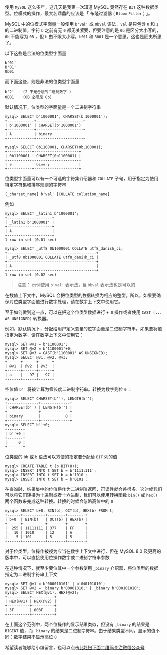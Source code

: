 使用 `MySQL` 这么多年，这几天是我第一次知道 MySQL 竟然存在 `BIT` 这种数据类型。位模式的操作，最大名鼎鼎的应该是 「 布隆过滤器 ( `Bloom` `Filter` ) 」。

MySQL 中的位模式字面量一般使用 `b'val'` 或 `0bval` 语法，`val` 是只包含 `0` 和 `1` 的二进制值，字符 `b` 之前有无 `0` 都无关紧要，但要注意的是 `0b` 是区分大小写的，`0b` 不能写为 `0B` ，但 `b` 由不限大小写。`b001` 和 `B001` 是一个意思。这也是匪夷所思了。

以下这些是合法的位类型字面量

```
b'01'
B'01'
0b01
```

而下面这些，则是非法的位类型字面量

```
b'2'    (2 不是合法的二进制数字 )
0B01    (0B 必须是 0b)
```

默认情况下，位类型的字面量是一个二进制字符串

```
mysql> SELECT b'1000001', CHARSET(b'1000001');
+------------+---------------------+
| b'1000001' | CHARSET(b'1000001') |
+------------+---------------------+
| A          | binary              |
+------------+---------------------+

mysql> SELECT 0b1100001, CHARSET(0b1100001);
+-----------+--------------------+
| 0b1100001 | CHARSET(0b1100001) |
+-----------+--------------------+
| a         | binary             |
+-----------+--------------------+
```

位类型字面量可以有一个可选的字符集介绍器和 `COLLATE` 子句，用于指定为使用特定字符集和排序规则的字符串

```
[_charset_name] b'val' [COLLATE collation_name]
```

例如

```
mysql> SELECT _latin1 b'1000001';
+--------------------+
| _latin1 b'1000001' |
+--------------------+
| A                  |
+--------------------+
1 row in set (0.01 sec)

mysql> SELECT _utf8 0b1000001 COLLATE utf8_danish_ci;
+----------------------------------------+
| _utf8 0b1000001 COLLATE utf8_danish_ci |
+----------------------------------------+
| A                                      |
+----------------------------------------+
1 row in set (0.02 sec)
```

> 注意： 示例使用 `b'val'` 表示法，但 `0bval` 表示法也是可以的

在数值上下文中，MySQL 会把位类型的数据转换为相应的整型。所以，如果要确保对位类型字面值进行数字处理，请在数字上下文中使用它。

至于如何做到这一点，可以在把这个位类型数据进行 `+ 0` 操作或者使用 `CAST (... AS UNSIGNED)` 转换器。

例如，默认情况下，分配给用户定义变量的位字面量是二进制字符串。如果要将值指定为数字，请在数字上下文中使用它：

```
mysql> SET @v1 = b'1100001';
mysql> SET @v2 = b'1100001'+0;
mysql> SET @v3 = CAST(b'1100001' AS UNSIGNED);
mysql> SELECT @v1, @v2, @v3;
+------+------+------+
| @v1  | @v2  | @v3  |
+------+------+------+
| a    |   97 |   97 |
+------+------+------+
```

空位值 `b''` 将被计算为零长度二进制字符串。转换为数字则位 `0` ：

```
mysql> SELECT CHARSET(b''), LENGTH(b'');
+--------------+-------------+
| CHARSET(b'') | LENGTH(b'') |
+--------------+-------------+
| binary       |           0 |
+--------------+-------------+
mysql> SELECT b''+0;
+-------+
| b''+0 |
+-------+
|     0 |
+-------+
```

位类型的 `0b` 或 `b` 语法可以方便的指定要分配给 `BIT` 列的值

```
mysql> CREATE TABLE t (b BIT(8));
mysql> INSERT INTO t SET b = b'11111111';
mysql> INSERT INTO t SET b = b'1010';
mysql> INSERT INTO t SET b = b'0101';
```

在查询时，结果集中的位值将作为二进制值返回，可读性就会差很多，这时候我们可以将它们转换为十进制或者十六进制，我们可以使用转换函数 `bin()` 或 `hex()` 两个函数来完成这种转换。转换的时候会忽略高位中的 `0`

```
mysql> SELECT b+0, BIN(b), OCT(b), HEX(b) FROM t;
+------+----------+--------+--------+
| b+0  | BIN(b)   | OCT(b) | HEX(b) |
+------+----------+--------+--------+
|  255 | 11111111 | 377    | FF     |
|   10 | 1010     | 12     | A      |
|    5 | 101      | 5      | 5      |
+------+----------+--------+--------+
```

对于位类型，位操作被视为应当在数字上下文中进行，但在 MySQL 8.0 及更高的版本中，可以直接使用位操作数字或二进制字符串参数

在这种情况下，就至少要位其中一个参数使用 `_binary` 介绍器，将位类型的数据指定为二进制字符串上下文

```
mysql> SET @v1 = b'000010101' | b'000101010';
mysql> SET @v2 = _binary b'000010101' | _binary b'000101010';
mysql> SELECT HEX(@v1), HEX(@v2);
+----------+----------+
| HEX(@v1) | HEX(@v2) |
+----------+----------+
| 3F       | 003F     |
+----------+----------+
```

在上面这个范例中，两个位操作的显示结果类似，但没有 `_binary` 的结果是 `BIGINT` 值，而 `_binary` 的结果是二进制字符串。由于结果类型不同，显示的值不同：数字结果不显示高位 `0`


希望读者能够给小编留言，也可以点击[此处扫下面二维码关注微信公众号](https://www.ycbbs.vip/?p=28 "此处扫下面二维码关注微信公众号")
